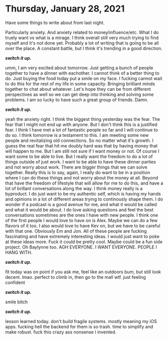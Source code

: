 # Thursday, January 28, 2021

Have some things to write about from last night.

Particularly anxiety. And anxiety related to money/influence/etc. 
What I do truely want vs what is a mirage. I think overall still
very much trying to find myself
and it's not done yet. Probably
a lot of writing that is going to be all over the place. A constant
battle, but I think it's trending in a good direction.

***switch it up.***

umm, I am very excited about tomorrow. Just getting a bunch of people
together to have a dinner with eachother. I cannot think of a better
thing to do. Just buying the food today put a smile on my face. I fucking
cannot wait to do this for the rest of my life in some capacity. Bringing
brilliant minds together to chat about whatever. Let's hope they can be
from different perspectives as well so we can get deep into thinking and 
solving some problems. I am so lucky to have such a great group of friends.
Damn.

***switch it up.***

yeah the anxiety right. I think the biggest thing yesterday was the fear. The
fear that I might not end up with anyone. But I don't think this is a justified
fear. I think I have met a lot of fantastic people so far and I will continue to
do so. I think tomorrow is a testament to this. I am meeting some new people and
revitalizing old connections. So no matter what it's growth. I guess the real fear
that hit me doubly hard was that by having money that will happen to me. But I am
still not sure if I want money or not. Of course I want some to be able to live.
But I really want the freedom to do a lot of things outside of just work. I want 
to be able to have these dinner parties and not worry about work. There are bigger
things that we can solve together. Really this is to say, again, I really do want 
to be in a position where I can do these things and not worry about the money at all.
Beyond that have the freedom of lifestyle that will allow for me to do this, and
have a lot of brillant conversations along the way. I think money really is a 
byproduct. I do just want to be my authentic self, which is having my hands and 
opinions in a lot of different areas trying to continously shape them. I do wonder
if a podcast is a good avenue for me, and what it would be called and what it would
be about. I do love asking questions and feel the best conversations sometimes are
the ones I have with new people. I think one of the first people I would love to 
have on is Alex. Maybe we can do a few flavors of it too. I also would love to have
Kev on, but we have to be careful with that one. Obviously Em and Jon. All of these
people are fucking fascinating and have extremely interesting ideas. I would just
want to poke at these ideas more. Fuck it could be pretty cool. Maybe could be a fun
side project. Oh Baylynne too. AGH EVERYONE. I WANT EVERYONE. PEOPLE I HANG WITH.

***switch it up.***

fit today was on point if you ask me, feel like an outdoors bum, but still
look decent. lmao. perfect to climb in, then go to the mall wtf. just feeling
confident

***switch it up.***

smile bitch

***switch it up.***

lesson learned today. don't build fragile systems. mostly meaning my iOS apps.
fucking hell the backend for them is so trash. time to simplify and make robust.
fuck this crazy ass nonsense I invented.
